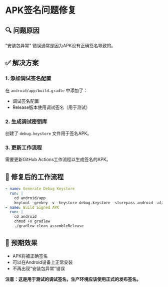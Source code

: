 # APK签名问题修复

## 🔍 **问题原因**
"安装包异常" 错误通常是因为APK没有正确签名导致的。

## ✅ **解决方案**

### 1. 添加调试签名配置
在 `android/app/build.gradle` 中添加了：
- 调试签名配置
- Release版本使用调试签名（用于测试）

### 2. 生成调试密钥库
创建了 `debug.keystore` 文件用于签名APK。

### 3. 更新工作流程
需要更新GitHub Actions工作流程以生成签名的APK。

## 🔧 **修复后的工作流程**
```yaml
- name: Generate Debug Keystore
  run: |
    cd android/app
    keytool -genkey -v -keystore debug.keystore -storepass android -alias androiddebugkey -keypass android -keyalg RSA -keysize 2048 -validity 10000 -dname "CN=Android Debug,O=Android,C=US"
- name: Build Signed APK
  run: |
    cd android
    chmod +x gradlew
    ./gradlew clean assembleRelease
```

## 📱 **预期效果**
- APK将被正确签名
- 可以在Android设备上正常安装
- 不再出现"安装包异常"错误

**注意：这是用于测试的调试签名，生产环境应该使用正式的发布签名。**